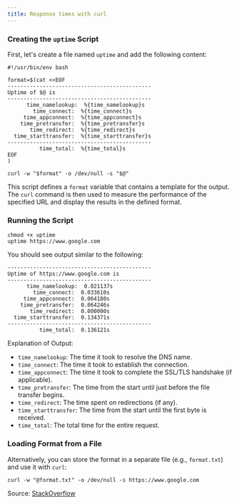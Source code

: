 ```yaml
---
title: Response times with curl
---
```


### Creating the `uptime` Script

First, let's create a file named `uptime` and add the following content:

```shell
#!/usr/bin/env bash

format=$(cat <<EOF
---------------------------------------------
Uptime of $@ is
---------------------------------------------
      time_namelookup:  %{time_namelookup}s
        time_connect:  %{time_connect}s
     time_appconnect:  %{time_appconnect}s
    time_pretransfer:  %{time_pretransfer}s
       time_redirect:  %{time_redirect}s
  time_starttransfer:  %{time_starttransfer}s
---------------------------------------------
          time_total:  %{time_total}s
EOF
)

curl -w "$format" -o /dev/null -s "$@"
```

This script defines a `format` variable that contains a template for the 
output. The `curl` command is then used to  measure the performance of
the specified URL and display the results in the defined format.

### Running the Script

```shell
chmod +x uptime
uptime https://www.google.com
```

You should see output similar to the following:

```text
---------------------------------------------
Uptime of https://www.google.com is
---------------------------------------------
      time_namelookup:  0.021137s
        time_connect:  0.033610s
     time_appconnect:  0.064180s
    time_pretransfer:  0.064246s
       time_redirect:  0.000000s
  time_starttransfer:  0.134371s
---------------------------------------------
          time_total:  0.136121s
```

Explanation of Output:

- `time_namelookup`: The time it took to resolve the DNS name.
- `time_connect`: The time it took to establish the connection.
- `time_appconnect`: The time it took to complete the SSL/TLS handshake (if applicable).
- `time_pretransfer`: The time from the start until just before the file transfer begins.
- `time_redirect`: The time spent on redirections (if any).
- `time_starttransfer`: The time from the start until the first byte is received.
- `time_total`: The total time for the entire request.

### Loading Format from a File

Alternatively, you can store the format in a separate file (e.g., `format.txt`) and use it with `curl`:

```shell
curl -w "@format.txt" -o /dev/null -s https://www.google.com
```

Source: [StackOverflow](https://stackoverflow.com/a/22625150/355316)